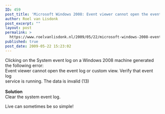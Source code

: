 ```yaml
---
ID: 459
post_title: 'Microsoft Windows 2008: Event viewer cannot open the event log or custom view. Verify that event log service is running. The data is invalid (13)'
author: Roel van Lisdonk
post_excerpt: ""
layout: post
permalink: >
  https://www.roelvanlisdonk.nl/2009/05/22/microsoft-windows-2008-event-viewer-cannot-open-the-event-log-or-custom-view-verify-that-event-log-service-is-running-the-data-is-invalid-13/
published: true
post_date: 2009-05-22 15:23:02
---
```

<p>Clicking on the System event log on a Windows 2008 machine generated the following error:   <br />Event viewer cannot open the event log or custom view. Verify that event log     <br />service is running. The data is invalid (13)    <br />    <br /><strong>Solution</strong>    <br />Clear the system event log.</p>  <p>Live can sometimes be so simple!</p>